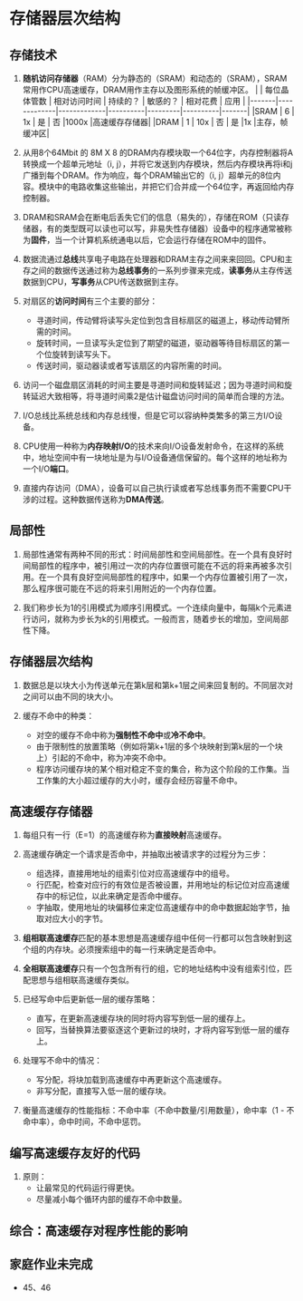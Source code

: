 # 存储器层次结构 #

## 存储技术 ##

1. **随机访问存储器**（RAM）分为静态的（SRAM）和动态的（SRAM），SRAM常用作CPU高速缓存，DRAM用作主存以及图形系统的帧缓冲区。
    |       | 每位晶体管数  | 相对访问时间  | 持续的？  | 敏感的？  | 相对花费  | 应用  |
    |-------|-------------|-------------|----------|---------|----------|-------|
    |SRAM   |   6         |      1x     |    是    |    否    |1000x     |高速缓存存储器|
    |DRAM   |   1         |     10x     |   否     |    是    |1x        |主存，帧缓冲区|

2. 从用8个64Mbit 的 8M X 8 的DRAM内存模块取一个64位字，内存控制器将A转换成一个超单元地址（i, j），并将它发送到内存模块，然后内存模块再将i和j广播到每个DRAM。作为响应，每个DRAM输出它的（i, j）超单元的8位内容。模块中的电路收集这些输出，并把它们合并成一个64位字，再返回给内存控制器。

3. DRAM和SRAM会在断电后丢失它们的信息（易失的），存储在ROM（只读存储器，有的类型既可以读也可以写，非易失性存储器）设备中的程序通常被称为**固件**，当一个计算机系统通电以后，它会运行存储在ROM中的固件。

4. 数据流通过**总线**共享电子电路在处理器和DRAM主存之间来来回回。CPU和主存之间的数据传送通过称为**总线事务**的一系列步骤来完成，**读事务**从主存传送数据到CPU，**写事务**从CPU传送数据到主存。

5. 对扇区的**访问时间**有三个主要的部分：
    - 寻道时间，传动臂将读写头定位到包含目标扇区的磁道上，移动传动臂所需的时间。
    - 旋转时间，一旦读写头定位到了期望的磁道，驱动器等待目标扇区的第一个位旋转到读写头下。
    - 传送时间，驱动器读或者写该扇区的内容所需的时间。

6. 访问一个磁盘扇区消耗的时间主要是寻道时间和旋转延迟；因为寻道时间和旋转延迟大致相等，将寻道时间乘2是估计磁盘访问时间的简单而合理的方法。

7. I/O总线比系统总线和内存总线慢，但是它可以容纳种类繁多的第三方I/O设备。

8. CPU使用一种称为**内存映射I/O**的技术来向I/O设备发射命令，在这样的系统中，地址空间中有一块地址是为与I/O设备通信保留的。每个这样的地址称为一个I/O**端口**。

9. 直接内存访问（DMA），设备可以自己执行读或者写总线事务而不需要CPU干涉的过程。这种数据传送称为**DMA传送**。

## 局部性 ##

1. 局部性通常有两种不同的形式：时间局部性和空间局部性。在一个具有良好时间局部性的程序中，被引用过一次的内存位置很可能在不远的将来再被多次引用。在一个具有良好空间局部性的程序中，如果一个内存位置被引用了一次，那么程序很可能在不远的将来引用附近的一个内存位置。

2. 我们称步长为1的引用模式为顺序引用模式。一个连续向量中，每隔k个元素进行访问，就称为步长为k的引用模式。一般而言，随着步长的增加，空间局部性下降。

## 存储器层次结构 ##

1. 数据总是以块大小为传送单元在第k层和第k+1层之间来回复制的。不同层次对之间可以由不同的块大小。

2. 缓存不命中的种类：
    - 对空的缓存不命中称为**强制性不命中**或**冷不命中**。
    - 由于限制性的放置策略（例如将第k+1层的多个块映射到第k层的一个块上）引起的不命中，称为冲突不命中。
    - 程序访问缓存块的某个相对稳定不变的集合，称为这个阶段的工作集。当工作集的大小超过缓存的大小时，缓存会经历容量不命中。

## 高速缓存存储器 ##

1. 每组只有一行（E=1）的高速缓存称为**直接映射**高速缓存。

2. 高速缓存确定一个请求是否命中，并抽取出被请求字的过程分为三步：
    - 组选择，直接用地址的组索引位对应高速缓存中的组号。
    - 行匹配，检查对应行的有效位是否被设置，并用地址的标记位对应高速缓存中的标记位，以此来确定是否命中缓存。
    - 字抽取，使用地址的块偏移位来定位高速缓存中的命中数据起始字节，抽取对应大小的字节。

3. **组相联高速缓存**匹配的基本思想是高速缓存组中任何一行都可以包含映射到这个组的内存块。必须搜索组中的每一行来确定是否命中。

4. **全相联高速缓存**只有一个包含所有行的组，它的地址结构中没有组索引位，匹配思想与组相联高速缓存类似。

5. 已经写命中后更新低一层的缓存策略：
    - 直写，在更新高速缓存块的同时将内容写到低一层的缓存上。
    - 回写，当替换算法要驱逐这个更新过的块时，才将内容写到低一层的缓存上。

6. 处理写不命中的情况：
    - 写分配，将块加载到高速缓存中再更新这个高速缓存。
    - 非写分配，直接写入低一层的缓存块。

7. 衡量高速缓存的性能指标：不命中率（不命中数量/引用数量），命中率（1 - 不命中率），命中时间，不命中惩罚。

## 编写高速缓存友好的代码 ##

1. 原则：
    - 让最常见的代码运行得更快。
    - 尽量减小每个循环内部的缓存不命中数量。

## 综合：高速缓存对程序性能的影响 ##

## 家庭作业未完成 ##

- 45、46
